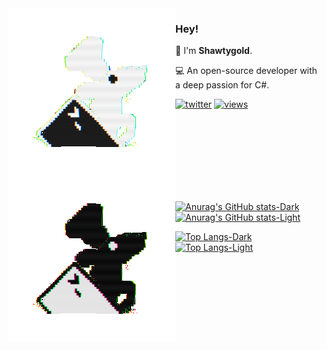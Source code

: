 <img align="left" src="https://github.com/Shawtygold/Shawtygold/blob/main/assets/ratatui-spin-dark.gif#gh-dark-mode-only">
<img align="left" src="https://github.com/Shawtygold/Shawtygold/blob/main/assets/ratatui-spin-light.gif#gh-light-mode-only">

### Hey!

👾 I'm **Shawtygold**.

💻 An open-source developer with a deep passion for C#.

[![twitter](https://img.shields.io/badge/x-twitter-313131?style=flat&labelColor=545454&color=313131)](https://github.com/orhun.gpg) [![views](https://komarev.com/ghpvc/?username=shawtygold&style=flat&color=313131&label=views&abbreviated=true)](https://github.com/Shawtygold)

<br>
<br>
<br>
<br>
<br>
<br>
<br>

[![Anurag's GitHub stats-Dark](https://github-readme-stats.vercel.app/api?username=shawtygold&show_icons=true&theme=transparent&hide_border=true&ring_color=9688F4&text_color=FFFFFF&title_color=9688F4&rank_icon=github&icon_color=9688F4&hide=contribs,issues&custom_title=Stats#gh-dark-mode-only)](https://github.com/anuraghazra/github-readme-stats#gh-dark-mode-only)
[![Anurag's GitHub stats-Light](https://github-readme-stats.vercel.app/api?username=shawtygold&show_icons=true&theme=transparent&hide_border=true&ring_color=000000&text_color=2B2B2B&title_color=000000&rank_icon=github&icon_color=000000&hide=contribs,issues&custom_title=Stats#gh-light-mode-only)](https://github.com/anuraghazra/github-readme-stats#gh-light-mode-only)

<!--![Top Langs-Dark](https://github-readme-stats.vercel.app/api/top-langs/?username=shawtygold&size_weight=0&count_weight=1&layout=compact&theme=transparent&hide_border=true&title_color=9688F4&text_color=FFFFFF#gh-dark-mode-only)
![Top Langs-Light](https://github-readme-stats.vercel.app/api/top-langs/?username=shawtygold&size_weight=0&count_weight=1&layout=compact&theme=transparent&hide_border=true&title_color=000000&text_color=2B2B2B#gh-light-mode-only)-->

[![Top Langs-Dark](https://github-readme-stats.vercel.app/api/top-langs/?username=shawtygold&size_weight=0&count_weight=1&layout=compact&theme=transparent&hide_border=true&title_color=9688F4&text_color=FFFFFF#gh-dark-mode-only)](https://github.com/shawtygold#gh-dark-mode-only)
[![Top Langs-Light](https://github-readme-stats.vercel.app/api/top-langs/?username=shawtygold&size_weight=0&count_weight=1&layout=compact&theme=transparent&hide_border=true&title_color=000000&text_color=2B2B2B#gh-light-mode-only)](https://github.com/shawtygold#gh-light-mode-only)
<!--[![Anurag's GitHub stats](https://github-readme-stats.vercel.app/api?username=shawtygold&show_icons=true&theme=tokyonight)](https://github.com/Shawtygold)-->

<!--[![Anurag's GitHub stats](https://github-readme-stats.vercel.app/api?username=shawtygold&show_icons=true&theme=transparent&hide_border=true&ring_color=9688F4&text_color=FFFFFF&title_color=9688F4&icon_color=9688F4_#gh-dark-mode-only)](https://github.com/shawtygold)-->
<!--[![Top Langs](https://github-readme-stats.vercel.app/api/top-langs/?username=shawtygold&layout=compact&theme=transparent&hide_border=true&ring_color=9688F4&text_color=FFFFFF&title_color=9688F4&icon_color=9688F4_#gh-dark-mode-only)](https://github.com/shawtygold)-->

<!--[![Anurag's GitHub stats](https://github-readme-stats.vercel.app/api?username=shawtygold&show_icons=true&theme=transparent&hide_border=true&ring_color=2B2B2B&text_color=000000&title_color=2B2B2B&icon_color=2B2B2B_#gh-light-mode-only)](https://github.com/shawtygold)-->
<!--[![Top Langs](https://github-readme-stats.vercel.app/api/top-langs/?username=shawtygold&layout=compact&theme=transparent&hide_border=true&ring_color=2B2B2B&text_color=000000&title_color=2B2B2B&icon_color=2B2B2B_#gh-light-mode-only)](https://github.com/shawtygold)-->

<!--[![Top Langs](https://github-readme-stats.vercel.app/api/top-langs/?username=shawtygold&layout=compact&theme=transparent)](https://github.com/shawtygold#gh-dark-mode-only)-->



<!---[![Top Langs](https://github-readme-stats.vercel.app/api/top-langs/?username=shawtygold&layout=compact&theme=tokyonight)](https://github.com/shawtygold)-->
<!--![Top Langs](https://github-readme-stats.vercel.app/api/top-langs/?username=shawtygold&layout=compact&theme=transparent&hide_border=true&text_color=FFFFFF&title_color=B5ABF9&icon_color=B5ADEB)-->
<!--<div>      
  <img src="https://github.com/devicons/devicon/blob/master/icons/cplusplus/cplusplus-original.svg" title="C++" alt="C++" width="30"/>&nbsp;
  <img src="https://github.com/devicons/devicon/blob/master/icons/csharp/csharp-original.svg" title="C#" alt="C" width="30"/>&nbsp;
  <img src="https://github.com/devicons/devicon/blob/master/icons/visualstudio/visualstudio-plain.svg" title="visualstudio" alt="visualstudio" width="30"/>&nbsp;
  <img src="https://github.com/devicons/devicon/blob/master/icons/git/git-original.svg" title="git" alt="git" width="30"/>&nbsp;
  <img src="https://github.com/devicons/devicon/blob/master/icons/figma/figma-original.svg" title="figma" alt="figma" width="30"/>&nbsp;  
</div>
<div align="left">   
  <a href="https://discord.gg/ygTgqafV4b" target="_blank"><img src="https://img.shields.io/badge/Discord-7289DA?style=for-the-badge&logo=discord&logoColor=white" target="_blank"></a> 
  <a href="https://www.twitch.tv/shawtygoldq" target="_blank"><img src="https://img.shields.io/badge/Twitch-9146FF?style=for-the-badge&logo=twitch&logoColor=white" target="_blank"></a>  
  <a href = "mailto:shawtygoldz@gmail.com"><img src="https://img.shields.io/badge/-Gmail-%23333?style=for-the-badge&logo=gmail&logoColor=white&color=red"></a>
  <a href="https://t.me/+nAFnNgTUJq85OTM6" target="_blank"><img src="https://img.shields.io/badge/-Telegram-%23332?style=for-the-badge&logo=telegram&logoColor=white&color=blue" /></a>  

</div>-->


<!--<div style="display: inline_block"><br>
  <img align="center" height="30" width="40" src="https://raw.githubusercontent.com/devicons/devicon/master/icons/typescript/typescript-plain.svg" />
  <img align="center" height="30" width="40" src="https://raw.githubusercontent.com/devicons/devicon/master/icons/nodejs/nodejs-plain-wordmark.svg" />
  <img align="center" height="30" width="40" src="https://github.com/devicons/devicon/raw/master/icons/nestjs/nestjs-plain.svg" />
  <img align="center" height="30" width="40" src="https://github.com/devicons/devicon/raw/master/icons/postgresql/postgresql-original.svg" />
  <img align="center" height="30" width="40" src="https://github.com/devicons/devicon/raw/master/icons/vuejs/vuejs-original.svg" />
  <img align="center" height="30" width="40" src="https://github.com/devicons/devicon/raw/master/icons/svelte/svelte-original.svg" />
  <img align="center" height="30" width="40" src="https://github.com/devicons/devicon/raw/master/icons/bash/bash-original.svg" />
  <img align="center" height="30" width="40" src="https://github.com/devicons/devicon/raw/master/icons/vscode/vscode-original.svg" />
</div>-->






<!--
**Shawtygold/Shawtygold** is a ✨ _special_ ✨ repository because its `README.md` (this file) appears on your GitHub profile.

Here are some ideas to get you started:

- 🔭 I’m currently working on ...
- 🌱 I’m currently learning ...
- 👯 I’m looking to collaborate on ...
- 🤔 I’m looking for help with ...
- 💬 Ask me about ...
- 📫 How to reach me: ...
- 😄 Pronouns: ...
- ⚡ Fun fact: ...
-->

